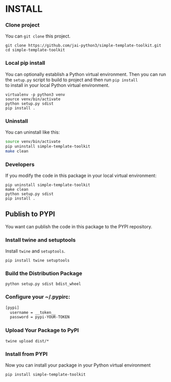 # INSTALL

### Clone project

You can `git clone` this project.

```shell
git clone https://github.com/jai-python3/simple-template-toolkit.git
cd simple-template-toolkit
```

### Local pip install

You can optionally establish a Python virtual environment.
Then you can run the `setup.py` script to build to project and then run `pip install`<br>
to install in your local Python virtual environment.

```shell
virtualenv -p python3 venv
source venv/bin/activate
python setup.py sdist
pip install .
```

### Uninstall

You can uninstall like this:

```bash
source venv/bin/activate
pip uninstall simple-template-toolkit
make clean
```

### Developers

If you modify the code in this package in your local virtual environment:

```shell
pip uninstall simple-template-toolkit
make clean
python setup.py sdist
pip install .
```

## Publish to PYPI

You want can publish the code in this package to the PYPI repository.

### Install twine and setuptools

Install `twine` and `setuptools`.

```shell
pip install twine setuptools
```

### Build the Distribution Package

```shell
python setup.py sdist bdist_wheel
```

### Configure your ~/.pypirc:

```bash
[pypi]
  username = __token__
  password = pypi-YOUR-TOKEN
```

### Upload Your Package to PyPI

```shell
twine upload dist/*
```

### Install from PYPI

Now you can install your package in your Python virtual environment

```shell
pip install simple-template-toolkit
```
